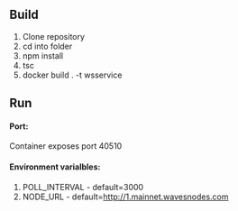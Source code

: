 ## Build

1. Clone repository
2. cd into folder
3. npm install
4. tsc
5. docker build . -t wsservice

## Run

#### Port:
Container exposes port 40510

#### Environment varialbles:
1. POLL_INTERVAL - default=3000
2. NODE_URL - default=http://1.mainnet.wavesnodes.com 